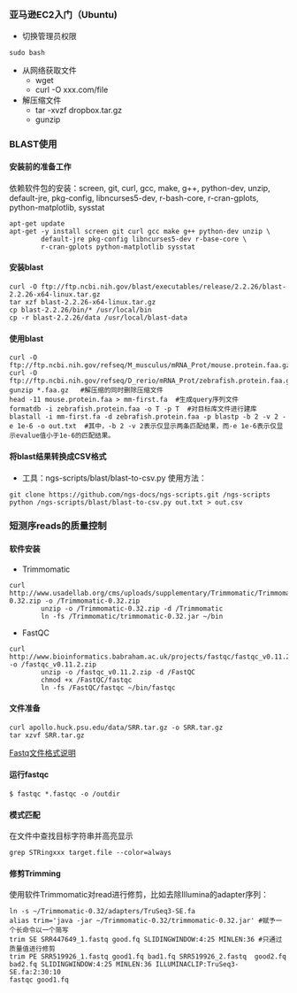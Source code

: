 ## 


### 亚马逊EC2入门（Ubuntu)

+ 切换管理员权限
``` 
sudo bash
```
+ 从网络获取文件
	+ wget
	+ curl -O xxx.com/file
+ 解压缩文件
	- tar -xvzf dropbox.tar.gz
	- gunzip

### BLAST使用
#### 安装前的准备工作
依赖软件包的安装：screen, git, curl, gcc, make, g++, python-dev, unzip, default-jre, pkg-config, libncurses5-dev, r-bash-core, r-cran-gplots, python-matplotlib, sysstat
```
apt-get update
apt-get -y install screen git curl gcc make g++ python-dev unzip \
        default-jre pkg-config libncurses5-dev r-base-core \
        r-cran-gplots python-matplotlib sysstat
```

#### 安装blast
```
curl -O ftp://ftp.ncbi.nih.gov/blast/executables/release/2.2.26/blast-2.2.26-x64-linux.tar.gz
tar xzf blast-2.2.26-x64-linux.tar.gz
cp blast-2.2.26/bin/* /usr/local/bin
cp -r blast-2.2.26/data /usr/local/blast-data
```

#### 使用blast
```
curl -O ftp://ftp.ncbi.nih.gov/refseq/M_musculus/mRNA_Prot/mouse.protein.faa.gz
curl -O ftp://ftp.ncbi.nih.gov/refseq/D_rerio/mRNA_Prot/zebrafish.protein.faa.gz
gunzip *.faa.gz   #解压缩的同时删除压缩文件
head -11 mouse.protein.faa > mm-first.fa  #生成query序列文件
formatdb -i zebrafish.protein.faa -o T -p T  #对目标库文件进行建库
blastall -i mm-first.fa -d zebrafish.protein.faa -p blastp -b 2 -v 2 -e 1e-6 -o out.txt  #其中，-b 2 -v 2表示仅显示两条匹配结果，而-e 1e-6表示仅显示evalue值小于1e-6的匹配结果。
```

#### 将blast结果转换成CSV格式
+ 工具：ngs-scripts/blast/blast-to-csv.py
	使用方法：
```
git clone https://github.com/ngs-docs/ngs-scripts.git /ngs-scripts
python /ngs-scripts/blast/blast-to-csv.py out.txt > out.csv
```

### 短测序reads的质量控制

#### 软件安装

+ Trimmomatic
```
curl http://www.usadellab.org/cms/uploads/supplementary/Trimmomatic/Trimmomatic-0.32.zip -o /Trimmomatic-0.32.zip
        unzip -o /Trimmomatic-0.32.zip -d /Trimmomatic
        ln -fs /Trimmomatic/trimmomatic-0.32.jar ~/bin
```

+ FastQC
```
curl http://www.bioinformatics.babraham.ac.uk/projects/fastqc/fastqc_v0.11.2.zip -o /fastqc_v0.11.2.zip
        unzip -o /fastqc_v0.11.2.zip -d /FastQC
        chmod +x /FastQC/fastqc
        ln -fs /FastQC/fastqc ~/bin/fastqc
```

#### 文件准备
```
curl apollo.huck.psu.edu/data/SRR.tar.gz -o SRR.tar.gz
tar xzvf SRR.tar.gz
```

[Fastq文件格式说明](http://en.wikipedia.org/wiki/FASTQ_format)

#### 运行fastqc
```
$ fastqc *.fastqc -o /outdir
```

####  模式匹配
在文件中查找目标字符串并高亮显示
```
grep STRingxxx target.file --color=always
```

#### 修剪Trimming
使用软件Trimmomatic对read进行修剪，比如去除Illumina的adapter序列：
```
ln -s ~/Trimmomatic-0.32/adapters/TruSeq3-SE.fa
alias trim='java -jar ~/Trimmomatic-0.32/trimmomatic-0.32.jar' #赋予一个长命令以一个简写
trim SE SRR447649_1.fastq good.fq SLIDINGWINDOW:4:25 MINLEN:36 #只通过质量值进行修剪
trim PE SRR519926_1.fastq good1.fq bad1.fq SRR519926_2.fastq  good2.fq bad2.fq SLIDINGWINDOW:4:25 MINLEN:36 ILLUMINACLIP:TruSeq3-SE.fa:2:30:10
fastqc good1.fq
```


